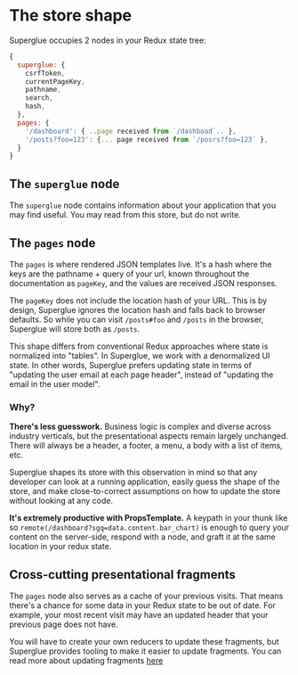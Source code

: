 # The store shape

Superglue occupies 2 nodes in your Redux state tree:

```javascript
{
  superglue: {
    csrfToken,
    currentPageKey,
    pathname,
    search,
    hash,
  },
  pages: {
    '/dashboard': { ..page received from `/dashboad`.. },
    '/posts?foo=123': {... page received from `/posrs?foo=123` },
  }
}
```

## The `superglue` node
The `superglue` node contains information about your application that you may find
useful. You may read from this store, but do not write.

## The `pages` node
The `pages` is where rendered JSON templates live. It's a hash where the keys
are the pathname + query of your url, known throughout the documentation as
`pageKey`, and the values are received JSON responses.

The `pageKey` does not include the location hash of your URL. This is by
design, Superglue ignores the location hash and falls back to browser defaults. So
while you can visit `/posts#foo` and `/posts` in the browser, Superglue will store
both as `/posts`.

This shape differs from conventional Redux approaches where state is normalized
into "tables". In Superglue, we work with a denormalized UI state. In other words,
Superglue prefers updating state in terms of "updating the user email at each page
header", instead of "updating the email in the user model".

### Why?

**There's less guesswork.** Business logic is complex and diverse across
industry verticals, but the presentational aspects remain largely unchanged.
There will always be a header, a footer, a menu, a body with a list of items,
etc.

Superglue shapes its store with this observation in mind so that any developer can
look at a running application, easily guess the shape of the store, and make
close-to-correct assumptions on how to update the store without looking at any
code.

**It's extremely productive with PropsTemplate.** A keypath in your thunk like
so `remote(/dashboard?sgq=data.content.bar_chart)` is enough to query your
content on the server-side, respond with a node, and graft it at the same
location in your redux state.

## Cross-cutting presentational fragments

The `pages` node also serves as a cache of your previous visits. That means
there's a chance for some data in your Redux state to be out of date. For
example, your most recent visit may have an updated header that your previous
page does not have.

You will have to create your own reducers to update these fragments, but Superglue
provides tooling to make it easier to update fragments. You can read more about
updating fragments [here](./updating-fragments.md)

